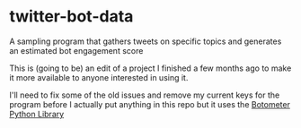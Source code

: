 # twitter-bot-data
A sampling program that gathers tweets on specific topics and generates an estimated bot engagement score

This is (going to be) an edit of a project I finished a few months ago to make it more available to anyone interested in using it. 

I'll need to fix some of the old issues and remove my current keys for the program before I actually put anything in this repo but it uses the [Botometer Python Library](https://github.com/IUNetSci/botometer-python)
